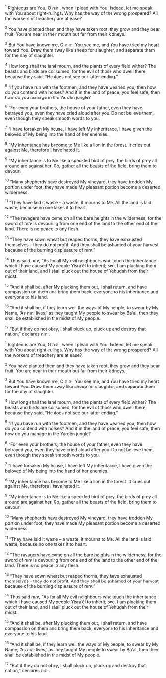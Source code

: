 <sup>1</sup> Righteous are You, O יהוה, when I plead with You. Indeed, let me speak with You about right-rulings. Why has the way of the wrong prospered? All the workers of treachery are at ease?

<sup>2</sup> You have planted them and they have taken root, they grow and they bear fruit. You are near in their mouth but far from their kidneys.

<sup>3</sup> But You have known me, O יהוה. You see me, and You have tried my heart toward You. Draw them away like sheep for slaughter, and separate them for the day of slaughter.

<sup>4</sup> How long shall the land mourn, and the plants of every field wither? The beasts and birds are consumed, for the evil of those who dwell there, because they said, “He does not see our latter ending.”

<sup>5</sup> “If you have run with the footmen, and they have wearied you, then how do you contend with horses? And if in the land of peace, you feel safe, then how do you manage in the Yardĕn jungle?

<sup>6</sup> “For even your brothers, the house of your father, even they have betrayed you, even they have cried aloud after you. Do not believe them, even though they speak smooth words to you.

<sup>7</sup> “I have forsaken My house, I have left My inheritance, I have given the beloved of My being into the hand of her enemies.

<sup>8</sup> “My inheritance has become to Me like a lion in the forest. It cries out against Me, therefore I have hated it.

<sup>9</sup> “My inheritance is to Me like a speckled bird of prey, the birds of prey all around are against her. Go, gather all the beasts of the field, bring them to devour!

<sup>10</sup> “Many shepherds have destroyed My vineyard, they have trodden My portion under foot, they have made My pleasant portion become a deserted wilderness.

<sup>11</sup> “They have laid it waste – a waste, it mourns to Me. All the land is laid waste, because no one takes it to heart.

<sup>12</sup> “The ravagers have come on all the bare heights in the wilderness, for the sword of יהוה is devouring from one end of the land to the other end of the land. There is no peace to any flesh.

<sup>13</sup> “They have sown wheat but reaped thorns, they have exhausted themselves – they do not profit. And they shall be ashamed of your harvest because of the burning displeasure of יהוה.”

<sup>14</sup> Thus said יהוה, “As for all My evil neighbours who touch the inheritance which I have caused My people Yisra’ĕl to inherit; see, I am plucking them out of their land, and I shall pluck out the house of Yehuḏah from their midst.

<sup>15</sup> “And it shall be, after My plucking them out, I shall return, and have compassion on them and bring them back, everyone to his inheritance and everyone to his land.

<sup>16</sup> “And it shall be, if they learn well the ways of My people, to swear by My Name, ‘As יהוה lives,’ as they taught My people to swear by Ba‛al, then they shall be established in the midst of My people.

<sup>17</sup> “But if they do not obey, I shall pluck up, pluck up and destroy that nation,” declares יהוה.

<sup>1</sup> Righteous are You, O יהוה, when I plead with You. Indeed, let me speak with You about right-rulings. Why has the way of the wrong prospered? All the workers of treachery are at ease?

<sup>2</sup> You have planted them and they have taken root, they grow and they bear fruit. You are near in their mouth but far from their kidneys.

<sup>3</sup> But You have known me, O יהוה. You see me, and You have tried my heart toward You. Draw them away like sheep for slaughter, and separate them for the day of slaughter.

<sup>4</sup> How long shall the land mourn, and the plants of every field wither? The beasts and birds are consumed, for the evil of those who dwell there, because they said, “He does not see our latter ending.”

<sup>5</sup> “If you have run with the footmen, and they have wearied you, then how do you contend with horses? And if in the land of peace, you feel safe, then how do you manage in the Yardĕn jungle?

<sup>6</sup> “For even your brothers, the house of your father, even they have betrayed you, even they have cried aloud after you. Do not believe them, even though they speak smooth words to you.

<sup>7</sup> “I have forsaken My house, I have left My inheritance, I have given the beloved of My being into the hand of her enemies.

<sup>8</sup> “My inheritance has become to Me like a lion in the forest. It cries out against Me, therefore I have hated it.

<sup>9</sup> “My inheritance is to Me like a speckled bird of prey, the birds of prey all around are against her. Go, gather all the beasts of the field, bring them to devour!

<sup>10</sup> “Many shepherds have destroyed My vineyard, they have trodden My portion under foot, they have made My pleasant portion become a deserted wilderness.

<sup>11</sup> “They have laid it waste – a waste, it mourns to Me. All the land is laid waste, because no one takes it to heart.

<sup>12</sup> “The ravagers have come on all the bare heights in the wilderness, for the sword of יהוה is devouring from one end of the land to the other end of the land. There is no peace to any flesh.

<sup>13</sup> “They have sown wheat but reaped thorns, they have exhausted themselves – they do not profit. And they shall be ashamed of your harvest because of the burning displeasure of יהוה.”

<sup>14</sup> Thus said יהוה, “As for all My evil neighbours who touch the inheritance which I have caused My people Yisra’ĕl to inherit; see, I am plucking them out of their land, and I shall pluck out the house of Yehuḏah from their midst.

<sup>15</sup> “And it shall be, after My plucking them out, I shall return, and have compassion on them and bring them back, everyone to his inheritance and everyone to his land.

<sup>16</sup> “And it shall be, if they learn well the ways of My people, to swear by My Name, ‘As יהוה lives,’ as they taught My people to swear by Ba‛al, then they shall be established in the midst of My people.

<sup>17</sup> “But if they do not obey, I shall pluck up, pluck up and destroy that nation,” declares יהוה.

